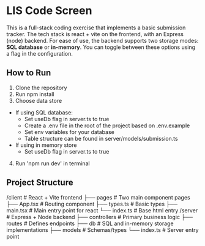 # LIS Code Screen

This is a full-stack coding exercise that implements a basic submission tracker. The tech stack is react + vite on the frontend, with an Express (node) backend. For ease of use, the backend supports two storage modes: **SQL database** or **in-memory**. You can toggle between these options using a flag in the configuration.

## How to Run

1. Clone the repository
2. Run npm install
3. Choose data store
  - If using SQL database:
    - Set useDb flag in server.ts to true
    - Create a .env file in the root of the project based on .env.example
    - Set env variables for your database
    - Table structure can be found in server/models/submission.ts
  - If using in memory store
    - Set useDb flag in server.ts to true
4. Run 'npm run dev' in terminal

## Project Structure

/client          # React + Vite frontend
  ├── pages        # Two main component pages
  ├── App.tsx      # Routing component
  ├── types.ts     # Basic types
  ├── main.tsx     # Main entry point for react
  └── index.ts     # Base html entry
/server          # Express + Node backend
  ├── controllers  # Primary business logic
  ├── routes       # Defines endpoints
  ├── db           # SQL and in-memory storage implementations
  ├── models       # Schemas/types
  └── index.ts     # Server entry point